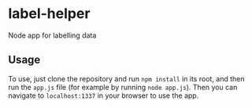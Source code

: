 # label-helper
Node app for labelling data

## Usage

To use, just clone the repository and run `npm install` in its root, and then run the `app.js` file (for example by running `node app.js`). Then you can navigate to `localhost:1337` in your browser to use the app.
